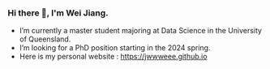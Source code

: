 ### Hi there 👋, I'm Wei Jiang.

- I’m currently a master student majoring at Data Science in the University of Queensland.
- I’m looking for a PhD position starting in the 2024 spring.
- Here is my personal website : https://jwwweee.github.io

<!--
**jwwweee/jwwweee** is a ✨ _special_ ✨ repository because its `README.md` (this file) appears on your GitHub profile.

Here are some ideas to get you started:

- 🔭 I’m currently working on ...
- 🌱 I’m currently learning ...
- 👯 I’m looking to collaborate on ...
- 🤔 I’m looking for help with ...
- 💬 Ask me about ...
- 📫 How to reach me: ...
- 😄 Pronouns: ...
- ⚡ Fun fact: ...
-->





